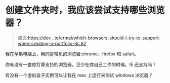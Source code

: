 # 创建文件夹时，我应该尝试支持哪些浏览器？

> 原文:[https://dev . to/ermal/which-browsers-should-I-try-to-support-when-creating-a-portfolio-3c 82](https://dev.to/ermal/which-browsers-should-i-try-to-support-when-creating-a-portfolio-3c82)

我在苹果电脑上，用的是常见的浏览器:chrome、firefox 和 safari。

你有没有一套你打算支持的浏览器，至少在你自己工作的时候。IE 还支持吗？

有没有一个虚拟盒子实例可以让我在 mac 上运行来测试 windows 浏览器？